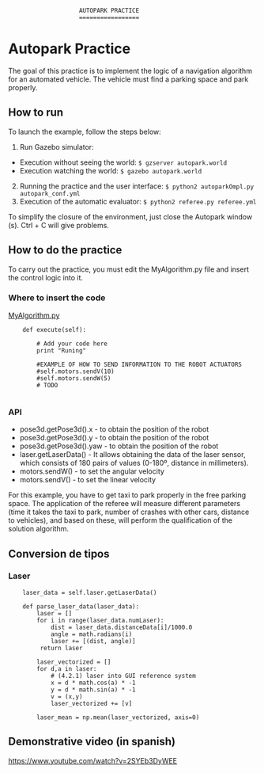 
                        AUTOPARK PRACTICE
                        =================

# Autopark Practice

The goal of this practice is to implement the logic of a navigation algorithm for an automated vehicle. The vehicle must find a parking space and park properly.

## How to run
To launch the example, follow the steps below:
1. Run Gazebo simulator:
  * Execution without seeing the world: 
`$ gzserver autopark.world`
  * Execution watching the world: 
`$ gazebo autopark.world`
2. Running the practice and the user interface: 
`$ python2 autoparkOmpl.py autopark_conf.yml`
3. Execution of the automatic evaluator: 
`$ python2 referee.py referee.yml`

To simplify the closure of the environment, just close the Autopark window (s). Ctrl + C will give problems.


## How to do the practice
To carry out the practice, you must edit the MyAlgorithm.py file and insert the control logic into it.

### Where to insert the code
[MyAlgorithm.py](MyAlgorithm.py#L74)
```
    def execute(self):

        # Add your code here
        print "Runing"

        #EXAMPLE OF HOW TO SEND INFORMATION TO THE ROBOT ACTUATORS
        #self.motors.sendV(10)
        #self.motors.sendW(5)
        # TODO
        
```


### API
* pose3d.getPose3d().x - to obtain the position of the robot
* pose3d.getPose3d().y - to obtain the position of the robot
* pose3d.getPose3d().yaw - to obtain the position of the robot
* laser.getLaserData() - It allows obtaining the data of the laser sensor, which consists of 180 pairs of values (0-180º, distance in millimeters).
* motors.sendW() - to set the angular velocity
* motors.sendV() - to set the linear velocity

For this example, you have to get taxi to park properly in the free parking space. The application of the referee will measure different parameters (time it takes the taxi to park, number of crashes with other cars, distance to vehicles), and based on these, will perform the qualification of the solution algorithm.
## Conversion de tipos
### Laser
```
    laser_data = self.laser.getLaserData()

    def parse_laser_data(laser_data):
        laser = []
        for i in range(laser_data.numLaser):
            dist = laser_data.distanceData[i]/1000.0
            angle = math.radians(i)
            laser += [(dist, angle)]
         return laser
```

```
        laser_vectorized = []
        for d,a in laser:
            # (4.2.1) laser into GUI reference system
            x = d * math.cos(a) * -1
            y = d * math.sin(a) * -1
            v = (x,y)
            laser_vectorized += [v]

        laser_mean = np.mean(laser_vectorized, axis=0)
```

## Demonstrative video (in spanish)
https://www.youtube.com/watch?v=2SYEb3DyWEE

